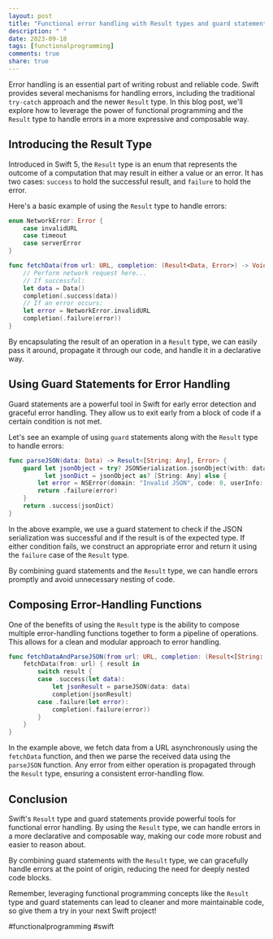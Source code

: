 ```yaml
---
layout: post
title: "Functional error handling with Result types and guard statements in Swift"
description: " "
date: 2023-09-18
tags: [functionalprogramming]
comments: true
share: true
---
```


Error handling is an essential part of writing robust and reliable code. Swift provides several mechanisms for handling errors, including the traditional `try-catch` approach and the newer `Result` type. In this blog post, we'll explore how to leverage the power of functional programming and the `Result` type to handle errors in a more expressive and composable way.

## Introducing the Result Type

Introduced in Swift 5, the `Result` type is an enum that represents the outcome of a computation that may result in either a value or an error. It has two cases: `success` to hold the successful result, and `failure` to hold the error.

Here's a basic example of using the `Result` type to handle errors:

```swift
enum NetworkError: Error {
    case invalidURL
    case timeout
    case serverError
}

func fetchData(from url: URL, completion: (Result<Data, Error>) -> Void) {
    // Perform network request here...
    // If successful:
    let data = Data()
    completion(.success(data))
    // If an error occurs:
    let error = NetworkError.invalidURL
    completion(.failure(error))
}
```

By encapsulating the result of an operation in a `Result` type, we can easily pass it around, propagate it through our code, and handle it in a declarative way.

## Using Guard Statements for Error Handling

Guard statements are a powerful tool in Swift for early error detection and graceful error handling. They allow us to exit early from a block of code if a certain condition is not met.

Let's see an example of using `guard` statements along with the `Result` type to handle errors:

```swift
func parseJSON(data: Data) -> Result<[String: Any], Error> {
    guard let jsonObject = try? JSONSerialization.jsonObject(with: data, options: []),
          let jsonDict = jsonObject as? [String: Any] else {
        let error = NSError(domain: "Invalid JSON", code: 0, userInfo: nil)
        return .failure(error)
    }
    return .success(jsonDict)
}
```

In the above example, we use a guard statement to check if the JSON serialization was successful and if the result is of the expected type. If either condition fails, we construct an appropriate error and return it using the `failure` case of the `Result` type.

By combining guard statements and the `Result` type, we can handle errors promptly and avoid unnecessary nesting of code.

## Composing Error-Handling Functions

One of the benefits of using the `Result` type is the ability to compose multiple error-handling functions together to form a pipeline of operations. This allows for a clean and modular approach to error handling.

```swift
func fetchDataAndParseJSON(from url: URL, completion: (Result<[String: Any], Error>) -> Void) {
    fetchData(from: url) { result in
        switch result {
        case .success(let data):
            let jsonResult = parseJSON(data: data)
            completion(jsonResult)
        case .failure(let error):
            completion(.failure(error))
        }
    }
}
```

In the example above, we fetch data from a URL asynchronously using the `fetchData` function, and then we parse the received data using the `parseJSON` function. Any error from either operation is propagated through the `Result` type, ensuring a consistent error-handling flow.

## Conclusion

Swift's `Result` type and guard statements provide powerful tools for functional error handling. By using the `Result` type, we can handle errors in a more declarative and composable way, making our code more robust and easier to reason about.

By combining guard statements with the `Result` type, we can gracefully handle errors at the point of origin, reducing the need for deeply nested code blocks.

Remember, leveraging functional programming concepts like the `Result` type and guard statements can lead to cleaner and more maintainable code, so give them a try in your next Swift project!

#functionalprogramming #swift